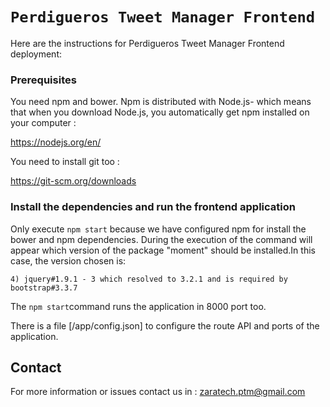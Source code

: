 # `Perdigueros Tweet Manager Frontend` 

Here are the instructions for Perdigueros Tweet Manager Frontend deployment:


### Prerequisites

You need npm and bower. Npm is distributed with Node.js- which means that when you download Node.js, you automatically get npm installed on your computer :

https://nodejs.org/en/

You need to install git too :

https://git-scm.org/downloads



### Install the dependencies and run the frontend application

Only execute `npm start` because we have configured npm for install the bower and npm dependencies.
During the execution of the command will appear which version of the package "moment" should be installed.In this case, the version chosen is:

` 4) jquery#1.9.1 - 3 which resolved to 3.2.1 and is required by bootstrap#3.3.7 `

The `npm start`command runs the application in 8000 port too.

There is a file [/app/config.json] to configure the route API and ports of the application.


## Contact

For more information or issues contact us in : zaratech.ptm@gmail.com
